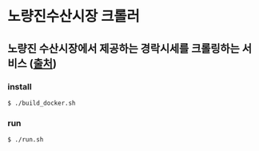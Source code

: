 # 노량진수산시장 크롤러
## 노량진 수산시장에서 제공하는 경락시세를 크롤링하는 서비스 ([출처](https://www.susansijang.co.kr/nsis/miw/ko/info/miw3110))
### install
```
$ ./build_docker.sh
```
### run
```
$ ./run.sh
```
